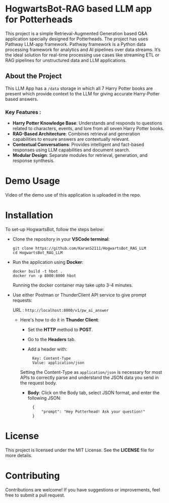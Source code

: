 
# HogwartsBot-RAG based LLM app for Potterheads
This project is a simple Retrieval-Augmented Generation based Q&A application specially designed for Potterheads. The project has uses Pathway LLM-app framework.
Pathway framework is a Python data processing framework for analytics and AI pipelines over data streams. It’s the ideal solution for real-time processing use cases like streaming ETL or RAG pipelines for unstructured data and LLM applications. 
## About the Project 
This LLM App has a  `/data` storage in which all 7 Harry Potter books are present which provide context to the LLM for giving accurate Harry-Potter based answers.
### Key Features : 
- **Harry Potter Knowledge Base**: Understands and responds to questions related to characters, events, and lore from all seven Harry Potter books.
- **RAG-Based Architecture**: Combines retrieval and generation capabilities to ensure answers are contextually relevant.
- **Contextual Conversations**: Provides intelligent and fact-based responses using LLM capabilities and document search.
- **Modular Design**: Separate modules for retrieval, generation, and response synthesis.
# Demo Usage
Video of the demo use of this application is uploaded in the repo.
# Installation
To set-up HogwartsBot, follow the steps below:

- Clone the repository in your **VSCode terminal**:

    `git clone https://github.com/KaranS2111/HogwartsBot_RAG_LLM`\
    `cd HogwartsBot_RAG_LLM`

- Run the application using **Docker**:

    `docker build -t hbot .`\
    `docker run -p 8000:8000 hbot`
    
    Running the docker container may take upto 3-4 minutes.
- Use either Postman or ThunderClient API service to give prompt requests:
 
    URL : `http://localhost:8000/v1/pw_ai_answer`
    
    - Here's how to do it in **Thunder Client**:

        - Set the **HTTP** method to **POST**.
        - Go to the **Headers** tab.
        - Add a header with:

                Key: Content-Type
                Value: application/json
        Setting the Content-Type as `application/json` is necessary for most APIs to correctly parse and understand the JSON data you send in the request body.

        - **Body**: Click on the Body tab, select JSON format, and enter the following JSON:

                {
                    "prompt": "Hey Potterhead! Ask your question!"
                }



# License
This project is licensed under the MIT License. See the **LICENSE** file for more details.

# Contributing
Contributions are welcome! If you have suggestions or improvements, feel free to submit a pull request.

